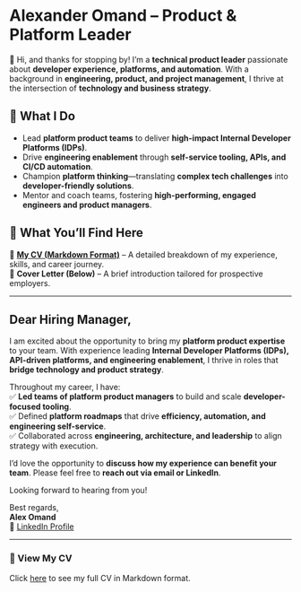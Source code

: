 # Alexander Omand – Product & Platform Leader

👋 Hi, and thanks for stopping by! I’m a **technical product leader** passionate about **developer experience, platforms, and automation**. With a background in **engineering, product, and project management**, I thrive at the intersection of **technology and business strategy**.

## 🚀 What I Do
- Lead **platform product teams** to deliver **high-impact Internal Developer Platforms (IDPs)**.
- Drive **engineering enablement** through **self-service tooling, APIs, and CI/CD automation**.
- Champion **platform thinking**—translating **complex tech challenges** into **developer-friendly solutions**.
- Mentor and coach teams, fostering **high-performing, engaged engineers and product managers**.

## 🎯 What You’ll Find Here
📄 [**My CV (Markdown Format)**](docs/alex-omand-cv.md) – A detailed breakdown of my experience, skills, and career journey.  
📜 **Cover Letter (Below)** – A brief introduction tailored for prospective employers.  

---

## **Dear Hiring Manager,**  

I am excited about the opportunity to bring my **platform product expertise** to your team. With experience leading **Internal Developer Platforms (IDPs), API-driven platforms, and engineering enablement**, I thrive in roles that **bridge technology and product strategy**.  

Throughout my career, I have:  
✅ **Led teams of platform product managers** to build and scale **developer-focused tooling**.  
✅ Defined **platform roadmaps** that drive **efficiency, automation, and engineering self-service**.  
✅ Collaborated across **engineering, architecture, and leadership** to align strategy with execution.  

I’d love the opportunity to **discuss how my experience can benefit your team**. Please feel free to **reach out via email or LinkedIn**.  

Looking forward to hearing from you!  

Best regards,  
**Alex Omand**  
💼 [LinkedIn Profile](www.linkedin.com/in/alex-omand-39a37933)  

---

### **🔗 View My CV**
Click [here](docs/alex-omand-cv.md) to see my full CV in Markdown format.
